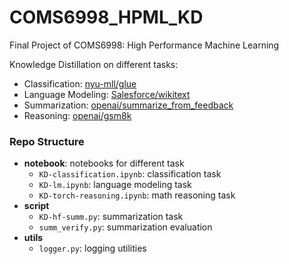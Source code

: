 # COMS6998_HPML_KD
Final Project of COMS6998: High Performance Machine Learning

Knowledge Distillation on different tasks: 

- Classification: [nyu-mll/glue](https://huggingface.co/datasets/nyu-mll/glue)
- Language Modeling: [Salesforce/wikitext](https://huggingface.co/datasets/Salesforce/wikitext)
- Summarization: [openai/summarize_from_feedback](https://huggingface.co/datasets/openai/summarize_from_feedback)
- Reasoning: [openai/gsm8k](https://huggingface.co/datasets/openai/gsm8k)


### Repo Structure

- **notebook**: notebooks for different task
  - `KD-classification.ipynb`: classification task
  - `KD-lm.ipynb`: language modeling task
  - `KD-torch-reasoning.ipynb`: math reasoning task
- **script**
  - `KD-hf-summ.py`: summarization task
  - `summ_verify.py`: summarization evaluation
- **utils**
  - `logger.py`: logging utilities 
